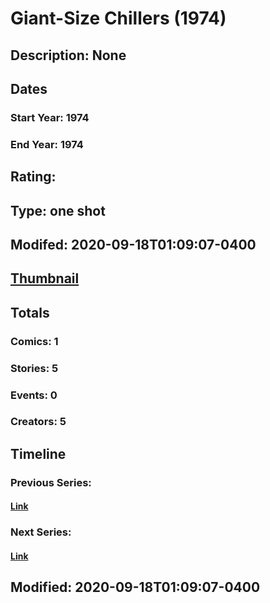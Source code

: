 # Giant-Size Chillers (1974)
## Description: None
## Dates
### Start Year: 1974
### End Year: 1974
## Rating: 
## Type: one shot
## Modifed: 2020-09-18T01:09:07-0400
## [Thumbnail](http://i.annihil.us/u/prod/marvel/i/mg/6/90/4bb549d0956e1.jpg)
## Totals
### Comics: 1
### Stories: 5
### Events: 0
### Creators: 5
## Timeline
### Previous Series: 
#### [Link]()
### Next Series: 
#### [Link]()
## Modified: 2020-09-18T01:09:07-0400